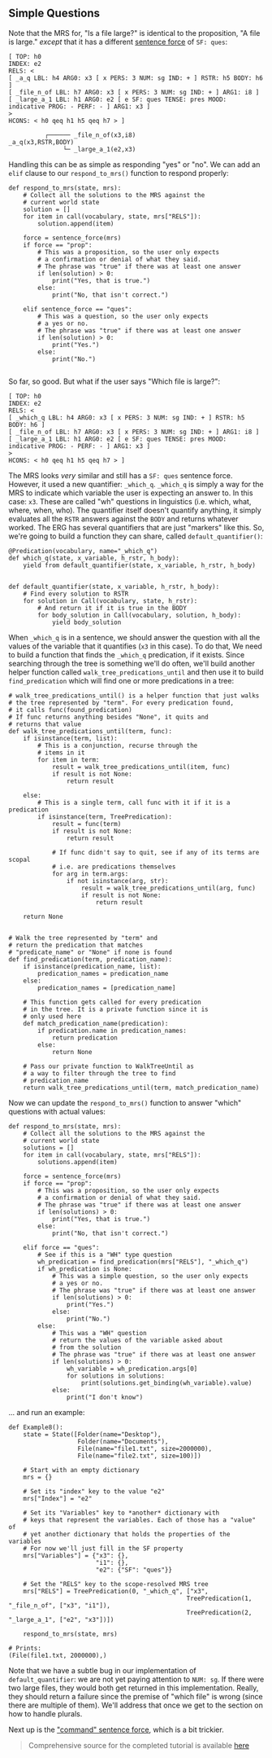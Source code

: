 ## Simple Questions
Note that the MRS for, "Is a file large?" is identical to the proposition, "A file is large." *except* that it has a different [sentence force](../mrscon/devhowto0010MRS/#variable-properties) of `SF: ques`:

~~~
[ TOP: h0
INDEX: e2
RELS: < 
[ _a_q LBL: h4 ARG0: x3 [ x PERS: 3 NUM: sg IND: + ] RSTR: h5 BODY: h6 ]
[ _file_n_of LBL: h7 ARG0: x3 [ x PERS: 3 NUM: sg IND: + ] ARG1: i8 ]
[ _large_a_1 LBL: h1 ARG0: e2 [ e SF: ques TENSE: pres MOOD: indicative PROG: - PERF: - ] ARG1: x3 ]
>
HCONS: < h0 qeq h1 h5 qeq h7 > ]

          ┌────── _file_n_of(x3,i8)
_a_q(x3,RSTR,BODY)
               └─ _large_a_1(e2,x3)
~~~

Handling this can be as simple as responding "yes" or "no". We can add an `elif` clause to our `respond_to_mrs()` function to respond properly:

~~~
def respond_to_mrs(state, mrs):
    # Collect all the solutions to the MRS against the
    # current world state
    solution = []
    for item in call(vocabulary, state, mrs["RELS"]):
        solution.append(item)

    force = sentence_force(mrs)
    if force == "prop":
        # This was a proposition, so the user only expects
        # a confirmation or denial of what they said.
        # The phrase was "true" if there was at least one answer
        if len(solution) > 0:
            print("Yes, that is true.")
        else:
            print("No, that isn't correct.")
            
    elif sentence_force == "ques":
        # This was a question, so the user only expects
        # a yes or no.
        # The phrase was "true" if there was at least one answer
        if len(solution) > 0:
            print("Yes.")
        else:
            print("No.")
            
~~~

So far, so good. But what if the user says "Which file is large?":

~~~
[ TOP: h0
INDEX: e2
RELS: < 
[ _which_q LBL: h4 ARG0: x3 [ x PERS: 3 NUM: sg IND: + ] RSTR: h5 BODY: h6 ]
[ _file_n_of LBL: h7 ARG0: x3 [ x PERS: 3 NUM: sg IND: + ] ARG1: i8 ]
[ _large_a_1 LBL: h1 ARG0: e2 [ e SF: ques TENSE: pres MOOD: indicative PROG: - PERF: - ] ARG1: x3 ]
>
HCONS: < h0 qeq h1 h5 qeq h7 > ]
~~~

The MRS looks *very* similar and still has a `SF: ques` sentence force. However, it used a new quantifier: `_which_q`. `_which_q` is simply a way for the MRS to indicate which variable the user is expecting an answer to. In this case: `x3`. These are called "wh" questions in linguistics (i.e. which, what, where, when, who). The quantifier itself doesn't quantify anything, it simply evaluates all the `RSTR` answers against the `BODY` and returns whatever worked. The ERG has several quantifiers that are just "markers"  like this. So, we're going to build a function they can share, called `default_quantifier()`:

~~~
@Predication(vocabulary, name="_which_q")
def which_q(state, x_variable, h_rstr, h_body):
    yield from default_quantifier(state, x_variable, h_rstr, h_body)


def default_quantifier(state, x_variable, h_rstr, h_body):
    # Find every solution to RSTR
    for solution in Call(vocabulary, state, h_rstr):
        # And return it if it is true in the BODY
        for body_solution in Call(vocabulary, solution, h_body):
            yield body_solution
~~~

When `_which_q` is in a sentence, we should answer the question with all the values of the variable that it quantifies (`x3` in this case). To do that, We need to build a function that finds the `_which_q` predication, if it exists. Since searching through the tree is something we'll do often, we'll build another helper function called `walk_tree_predications_until` and then use it to build `find_predication` which will find one or more predications in a tree:

~~~
# walk_tree_predications_until() is a helper function that just walks
# the tree represented by "term". For every predication found,
# it calls func(found_predication)
# If func returns anything besides "None", it quits and
# returns that value
def walk_tree_predications_until(term, func):
    if isinstance(term, list):
        # This is a conjunction, recurse through the
        # items in it
        for item in term:
            result = walk_tree_predications_until(item, func)
            if result is not None:
                return result

    else:
        # This is a single term, call func with it if it is a predication
        if isinstance(term, TreePredication):
            result = func(term)
            if result is not None:
                return result

            # If func didn't say to quit, see if any of its terms are scopal
            # i.e. are predications themselves
            for arg in term.args:
                if not isinstance(arg, str):
                    result = walk_tree_predications_until(arg, func)
                    if result is not None:
                        return result

    return None


# Walk the tree represented by "term" and
# return the predication that matches
# "predicate_name" or "None" if none is found
def find_predication(term, predication_name):
    if isinstance(predication_name, list):
        predication_names = predication_name
    else:
        predication_names = [predication_name]

    # This function gets called for every predication
    # in the tree. It is a private function since it is
    # only used here
    def match_predication_name(predication):
        if predication.name in predication_names:
            return predication
        else:
            return None

    # Pass our private function to WalkTreeUntil as
    # a way to filter through the tree to find
    # predication_name
    return walk_tree_predications_until(term, match_predication_name)
~~~

Now we can update the `respond_to_mrs()` function to answer "which" questions with actual values:

~~~
def respond_to_mrs(state, mrs):
    # Collect all the solutions to the MRS against the
    # current world state
    solutions = []
    for item in call(vocabulary, state, mrs["RELS"]):
        solutions.append(item)

    force = sentence_force(mrs)
    if force == "prop":
        # This was a proposition, so the user only expects
        # a confirmation or denial of what they said.
        # The phrase was "true" if there was at least one answer
        if len(solutions) > 0:
            print("Yes, that is true.")
        else:
            print("No, that isn't correct.")

    elif force == "ques":
        # See if this is a "WH" type question
        wh_predication = find_predication(mrs["RELS"], "_which_q")
        if wh_predication is None:
            # This was a simple question, so the user only expects
            # a yes or no.
            # The phrase was "true" if there was at least one answer
            if len(solutions) > 0:
                print("Yes.")
            else:
                print("No.")
        else:
            # This was a "WH" question
            # return the values of the variable asked about
            # from the solution
            # The phrase was "true" if there was at least one answer
            if len(solutions) > 0:
                wh_variable = wh_predication.args[0]
                for solutions in solutions:
                    print(solutions.get_binding(wh_variable).value)
            else:
                print("I don't know")
~~~

... and run an example:
               

~~~
def Example8():
    state = State([Folder(name="Desktop"),
                   Folder(name="Documents"),
                   File(name="file1.txt", size=2000000),
                   File(name="file2.txt", size=100)])

    # Start with an empty dictionary
    mrs = {}

    # Set its "index" key to the value "e2"
    mrs["Index"] = "e2"

    # Set its "Variables" key to *another* dictionary with
    # keys that represent the variables. Each of those has a "value" of
    # yet another dictionary that holds the properties of the variables
    # For now we'll just fill in the SF property
    mrs["Variables"] = {"x3": {},
                        "i1": {},
                        "e2": {"SF": "ques"}}

    # Set the "RELS" key to the scope-resolved MRS tree
    mrs["RELS"] = TreePredication(0, "_which_q", ["x3",
                                                 TreePredication(1, "_file_n_of", ["x3", "i1"]),
                                                 TreePredication(2, "_large_a_1", ["e2", "x3"])])

    respond_to_mrs(state, mrs)
    
# Prints:
(File(file1.txt, 2000000),)
~~~

Note that we have a subtle bug in our implementation of `default_quantifier`: we are not yet paying attention to `NUM: sg`.  If there were two large files, they would both get returned in this implementation. Really, they should return a failure since the premise of "which file" is wrong (since there are multiple of them). We'll address that once we get to the section on how to handle plurals.

Next up is the ["command" sentence force](pxint0100SimpleCommands), which is a bit trickier.

> Comprehensive source for the completed tutorial is available [here](https://github.com/EricZinda/Perplexity/tree/main/samples/hello_world)
